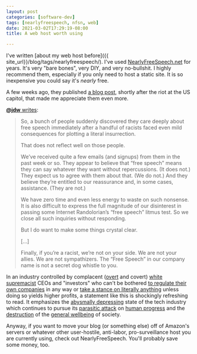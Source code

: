 ```yaml
---
layout: post
categories: [software-dev]
tags: [nearlyfreespeech, nfsn, web]
date: 2021-03-02T17:29:19-08:00
title: A web host worth using

---
```


I've written [about my web host before]({{ site_url}}/blog/tags/nearlyfreespeech/). I've used [NearlyFreeSpeech.net](https://www.nearlyfreespeech.net) for years. It's very "bare bones", very DIY, and very no-bullshit. I highly recommend them, especially if you only need to host a static site. It is so inexpensive you could say it's _nearly_ free. 

<!--excerpt-->

A few weeks ago, they published [a blog post](https://blog.nearlyfreespeech.net/2021/01/19/free-speech-in-2021/), shortly after the riot at the US capitol, that made me appreciate them even more.

[**@jdw** writes](https://blog.nearlyfreespeech.net/2021/01/19/free-speech-in-2021/):

> So, a bunch of people suddenly discovered they care deeply about free speech immediately after a handful of racists faced even mild consequences for plotting a literal insurrection.
>
> That does not reflect well on those people.
>
> We’ve received quite a few emails (and signups) from them in the past week or so. They appear to believe that “free speech” means they can say whatever they want without repercussions. (It does not.) They expect us to agree with them about that. (We do not.) And they believe they’re entitled to our reassurance and, in some cases, assistance. (They are not.)
>
> We have zero time and even less energy to waste on such nonsense. It is also difficult to express the full magnitude of our disinterest in passing some Internet Randolorian’s “free speech” litmus test. So we close all such inquiries without responding.
>
> But I do want to make some things crystal clear.
>
> [...]
>
> Finally, if you’re a racist, we’re not on your side. We are not your allies. We are not sympathizers. The “Free Speech” in our company name is not a secret dog whistle to you.

In an industry controlled by complacent ([overt](https://www.buzzfeednews.com/article/rosiegray/peter-thiel-donald-trump-white-nationalist-support) and covert) [white supremacist](https://news.techworkerscoalition.org/2020/10/16/issue-12/) CEOs and "investors" who can't be bothered [to regulate their own companies](https://www.bbc.com/news/technology-56168844) in any way or [take a stance on literally anything](https://www.bbc.com/news/technology-44883743) unless doing so yields higher profits, a statement like this is shockingly refreshing to read. It emphasizes the [abysmally depressing](https://slate.com/news-and-politics/2021/02/amazon-ftc-pay-flex-drivers-stolen-tips.html) state of the tech industry which continues to pursue its [parasitic attack](https://news.techworkerscoalition.org/2020/10/30/issue-13/) on [human progress](https://mjtsai.com/blog/2020/10/09/apple-forces-telegram-to-close-channels-run-by-belarus-protestors/) and the [destruction](https://ffwd.medium.com/all-of-youtube-not-just-the-algorithm-is-a-far-right-propaganda-machine-29b07b12430) of the [general wellbeing](https://www.theguardian.com/technology/2020/feb/05/amazon-workers-protest-unsafe-grueling-conditions-warehouse) of society.

Anyway, if you want to move your blog (or something else) off of Amazon's servers or whatever other user-hostile, anti-labor, pro-surveillance host you are currently using, check out NearlyFreeSpeech. You'll probably save some money, too.
